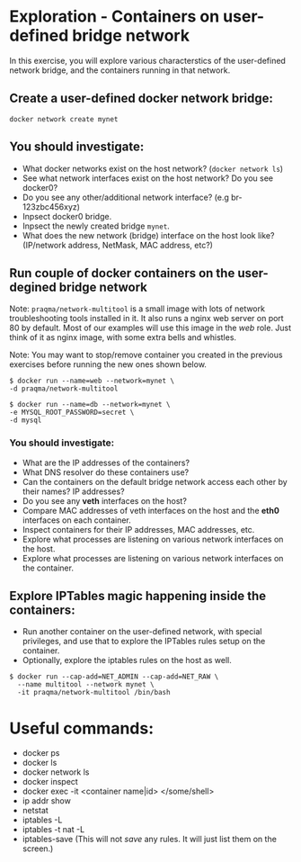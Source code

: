 # Exploration - Containers on user-defined bridge network
In this exercise, you will explore various characterstics of the user-defined network bridge, and the containers running in that network. 

## Create a user-defined docker network bridge:
```
docker network create mynet
```

## You should investigate:
* What docker networks exist on the host network? (`docker network ls`)
* See what network interfaces exist on the host network? Do you see docker0?
* Do you see any other/additional network interface? (e.g br-123zbc456xyz)
* Inpsect docker0 bridge.
* Inpsect the newly created bridge `mynet`.
* What does the new network (bridge) interface on the host look like? (IP/network address, NetMask, MAC address, etc?)

## Run couple of docker containers on the user-degined bridge network

Note: `praqma/network-multitool` is a small image with lots of network troubleshooting tools installed in it. It also runs a nginx web server on port 80 by default. Most of our examples will use this image in the *web* role. Just think of it as nginx image, with some extra bells and whistles.

Note: You may want to stop/remove container you created in the previous exercises before running the new ones shown below.

```
$ docker run --name=web --network=mynet \
-d praqma/network-multitool

$ docker run --name=db --network=mynet \
-e MYSQL_ROOT_PASSWORD=secret \
-d mysql
```

### You should investigate:
* What are the IP addresses of the containers?
* What DNS resolver do these containers use? 
* Can the containers on the default bridge network access each other by their names? IP addresses?
* Do you see any **veth** interfaces on the host?
* Compare MAC addresses of veth interfaces on the host and the **eth0** interfaces on each container.
* Inspect containers for their IP addresses, MAC addresses, etc.
* Explore what processes are listening on various network interfaces on the host.
* Explore what processes are listening on various network interfaces on the container.

## Explore IPTables magic happening inside the containers:
* Run another container on the user-defined network, with special privileges, and use that to explore the IPTables rules setup on the container. 
* Optionally, explore the iptables rules on the host as well.

```
$ docker run --cap-add=NET_ADMIN --cap-add=NET_RAW \
  --name multitool --network mynet \
  -it praqma/network-multitool /bin/bash
```



# Useful commands:
* docker ps
* docker ls
* docker network ls
* docker inspect
* docker exec -it <container name|id> </some/shell>
* ip addr show
* netstat
* iptables -L 
* iptables -t nat -L
* iptables-save (This will not *save* any rules. It will just list them on the screen.)
